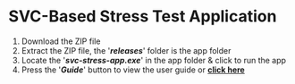 # SVC-Based Stress Test Application
1. Download the ZIP file
2. Extract the ZIP file, the '*__releases__*' folder is the app folder
3. Locate the '*__svc-stress-app.exe__*' in the app folder & click to run the app
4. Press the '*__Guide__*' button to view the user guide or [__click here__](https://github.com/durio-dev/svc-stress-app/blob/7669fa0fa3a104437b280f9a91cab4bcb260b5e2/releases/assets/guide_page.pdf)
